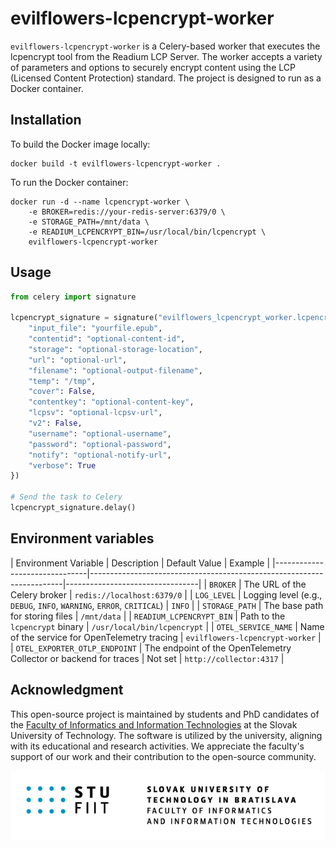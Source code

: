 # evilflowers-lcpencrypt-worker

`evilflowers-lcpencrypt-worker` is a Celery-based worker that executes the lcpencrypt tool from the Readium LCP Server.
The worker accepts a variety of parameters and options to securely encrypt content using the LCP
(Licensed Content Protection) standard. The project is designed to run as a Docker container.

## Installation

To build the Docker image locally:

```shell
docker build -t evilflowers-lcpencrypt-worker .
```

To run the Docker container:

```shell
docker run -d --name lcpencrypt-worker \
    -e BROKER=redis://your-redis-server:6379/0 \
    -e STORAGE_PATH=/mnt/data \
    -e READIUM_LCPENCRYPT_BIN=/usr/local/bin/lcpencrypt \
    evilflowers-lcpencrypt-worker

```

## Usage

```python
from celery import signature

lcpencrypt_signature = signature("evilflowers_lcpencrypt_worker.lcpencrypt", kwargs={
    "input_file": "yourfile.epub",
    "contentid": "optional-content-id",
    "storage": "optional-storage-location",
    "url": "optional-url",
    "filename": "optional-output-filename",
    "temp": "/tmp",
    "cover": False,
    "contentkey": "optional-content-key",
    "lcpsv": "optional-lcpsv-url",
    "v2": False,
    "username": "optional-username",
    "password": "optional-password",
    "notify": "optional-notify-url",
    "verbose": True
})

# Send the task to Celery
lcpencrypt_signature.delay()
```

## Environment variables

| Environment Variable          | Description                                                       | Default Value              | Example                       |
|-------------------------------|-----------------------------------------------------------------------|---------------------------------|
| `BROKER`                      | The URL of the Celery broker                                          | `redis://localhost:6379/0`      |
| `LOG_LEVEL`                   | Logging level (e.g., `DEBUG`, `INFO`, `WARNING`, `ERROR`, `CRITICAL`) | `INFO`                          |
| `STORAGE_PATH`                | The base path for storing files                                       | `/mnt/data`                     |
| `READIUM_LCPENCRYPT_BIN`      | Path to the `lcpencrypt` binary                                       | `/usr/local/bin/lcpencrypt`     |
| `OTEL_SERVICE_NAME`           | Name of the service for OpenTelemetry tracing                         | `evilflowers-lcpencrypt-worker` |
| `OTEL_EXPORTER_OTLP_ENDPOINT` | The endpoint of the OpenTelemetry Collector or backend for traces     | Not set                         | `http://collector:4317`       |


## Acknowledgment

This open-source project is maintained by students and PhD candidates of the
[Faculty of Informatics and Information Technologies](https://www.fiit.stuba.sk/) at the Slovak University of
Technology. The software is utilized by the university, aligning with its educational and research activities. We
appreciate the faculty's support of our work and their contribution to the open-source community.

![](docs/images/fiit.png)

